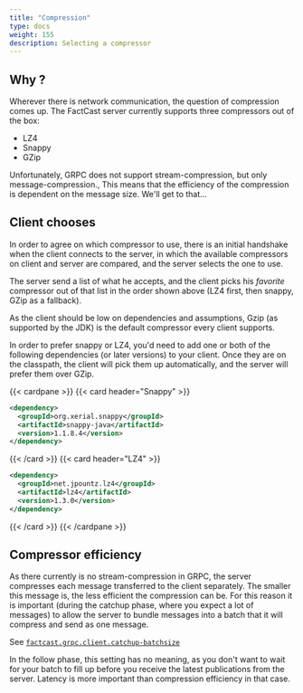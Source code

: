 ```yaml
---
title: "Compression"
type: docs
weight: 155
description: Selecting a compressor
---
```


## Why ?

Wherever there is network communication, the question of compression comes up. The FactCast server currently supports
three compressors out of the box:

- LZ4
- Snappy
- GZip

Unfortunately, GRPC does not support stream-compression, but only message-compression., This means that the
efficiency of the compression is dependent on the message size. We'll get to that...

## Client chooses

In order to agree on which compressor to use, there is an initial handshake when the client connects to the server,
in which the available compressors on client and server are compared, and the server selects the one to use.

The server send a list of what he accepts, and the client picks his _favorite_ compressor out of that list in the order
shown above (LZ4 first, then snappy, GZip as a fallback).

As the client should be low on dependencies and assumptions, Gzip (as supported by the JDK) is the default compressor
every client supports.

In order to prefer snappy or LZ4, you'd need to add one or both of the following dependencies (or later versions)
to your client. Once they are on the classpath, the client will pick them up automatically, and the server will
prefer them over GZip.

{{< cardpane >}}
{{< card header="Snappy" >}}

```xml
<dependency>
  <groupId>org.xerial.snappy</groupId>
  <artifactId>snappy-java</artifactId>
  <version>1.1.8.4</version>
</dependency>
```

{{< /card >}}
{{< card header="LZ4" >}}

```xml
<dependency>
  <groupId>net.jpountz.lz4</groupId>
  <artifactId>lz4</artifactId>
  <version>1.3.0</version>
</dependency>
```

{{< /card >}}
{{< /cardpane >}}

## Compressor efficiency

As there currently is no stream-compression in GRPC, the server compresses each message transferred to the client separately.
The smaller this message is, the less efficient the compression can be. For this reason it is important (during the
catchup phase, where you expect a lot of messages) to allow the server to bundle messages into a batch that it will
compress and send as one message.

See [`factcast.grpc.client.catchup-batchsize`](/setup/properties/#factcast-client-specific)

In the follow phase, this setting has no meaning, as you don't want to wait for your batch to fill up before you receive
the latest publications from the server. Latency is more important than compression efficiency in that case.
